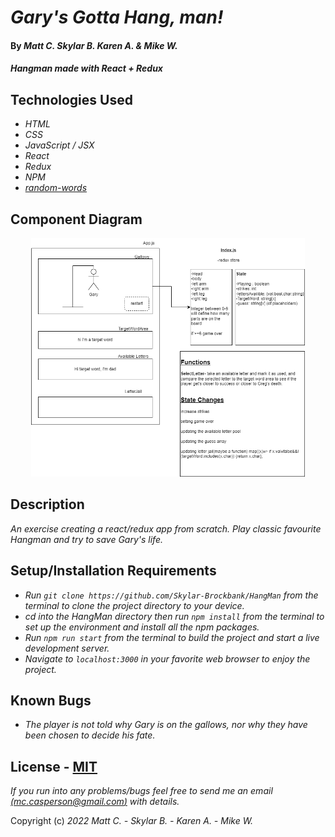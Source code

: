 # _Gary's Gotta Hang, man!_

#### By _**Matt C. Skylar B. Karen A. & Mike W.**_

#### _Hangman made with React + Redux_

## Technologies Used

* _HTML_
* _CSS_
* _JavaScript / JSX_
* _React_
* _Redux_
* _NPM_
* _[random-words](https://www.npmjs.com/package/random-words)_

## Component Diagram

<p align="center">
<img src="component-diagram.png" height="382px">
</p>

## Description

_An exercise creating a react/redux app from scratch. Play classic favourite Hangman and try to save Gary's life._

## Setup/Installation Requirements

* _Run `git clone https://github.com/Skylar-Brockbank/HangMan` from the terminal to clone the project directory to your device._
* _cd into the HangMan directory then run `npm install` from the terminal to set up the environment and install all the npm packages._
* _Run `npm run start` from the terminal to build the project and start a live development server._
* _Navigate to `localhost:3000` in your favorite web browser to enjoy the project._

## Known Bugs

* _The player is not told why Gary is on the gallows, nor why they have been chosen to decide his fate._

## License - [MIT](https://opensource.org/licenses/MIT)

_If you run into any problems/bugs feel free to send me an email [(mc.casperson@gmail.com)](mailto:mc.casperson@gmail.com) with details._

Copyright (c) _2022_ _Matt C. - Skylar B. - Karen A. - Mike W._